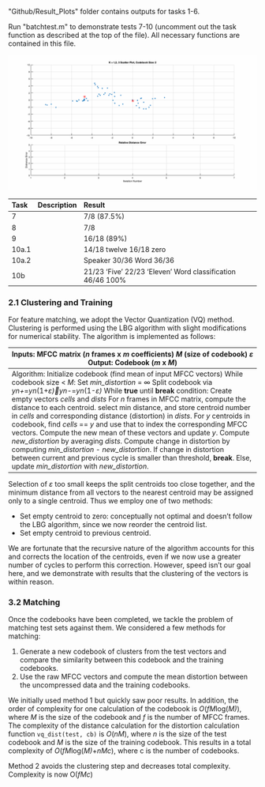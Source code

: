 "Github/Result_Plots" folder contains outputs for tasks 1-6.

Run "batchtest.m" to demonstrate tests 7-10 (uncomment out the task function as described at the top of the file). All necessary functions are contained in this file.


![til](./VQTraining.gif)


| Task | Description | Result |
| :---- | :---- | :---- |
| 7 |  | 7/8 (87.5%) |
| 8 |  | 7/8 |
| 9 |  | 16/18 (89%) |
| 10a.1 |  | 14/18 twelve 16/18 zero |
| 10a.2 |  | Speaker 30/36 Word 36/36 |
| 10b |  | 21/23 ‘Five’ 22/23 ‘Eleven’ Word classification 46/46 100% |


### 2.1 Clustering and Training

For feature matching, we adopt the Vector Quantization (VQ) method. Clustering is performed using the LBG algorithm with slight modifications for numerical stability. The algorithm is implemented as follows:

| Inputs: MFCC matrix (*n* frames x *m* coefficients) *M* (size of codebook) *ε* Output: Codebook (*m* x *M*) |
| ----- |
| Algorithm: Initialize codebook (find mean of input MFCC vectors) While codebook size \< *M*: Set *min\_distortion* \= ∞ Split codebook via  *yn\+*\=*yn*(1+*ε)yn\-*\=*yn*(1-*ε)* While **true** until **break** condition: Create empty vectors *cells* and *dists* For *n* frames in MFCC matrix, compute the distance to each centroid. select min distance, and store centroid number in *cells* and corresponding distance (distortion) in *dists*. For *y* centroids in codebook, find *cells* \== *y* and use that to index the corresponding MFCC vectors. Compute the new mean of these vectors and update *y*. Compute *new\_distortion* by averaging *dists*. Compute change in distortion by computing *min\_distortion* \- *new\_distortion*. If change in distortion between current and previous cycle is smaller than threshold, **break**. Else, update *min\_distortion* with *new\_distortion*. |

Selection of *ε* too small keeps the split centroids too close together, and the minimum distance from all vectors to the nearest centroid may be assigned only to a single centroid. Thus we employ one of two methods:

- Set empty centroid to zero: conceptually not optimal and doesn’t follow the LBG algorithm, since we now reorder the centroid list.  
- Set empty centroid to previous centroid.

We are fortunate that the recursive nature of the algorithm accounts for this and corrects the location of the centroids, even if we now use a greater number of cycles to perform this correction. However, speed isn’t our goal here, and we demonstrate with results that the clustering of the vectors is within reason.

### 3.2 Matching

Once the codebooks have been completed, we tackle the problem of matching test sets against them. We considered a few methods for matching:

1. Generate a new codebook of clusters from the test vectors and compare the similarity between this codebook and the training codebooks.  
2. Use the raw MFCC vectors and compute the mean distortion between the uncompressed data and the training codebooks.

We initially used method 1 but quickly saw poor results. In addition, the order of complexity for one calculation of the codebook is *O*(*fM*log(*M)*), where *M* is the size of the codebook and *f* is the number of MFCC frames. The complexity of the distance calculation for the distortion calculation function `vq_dist(test, cb)` is *O*(*nM*), where *n* is the size of the test codebook and *M* is the size of the training codebook. This results in a total complexity of *O*(*fM*log(*M)*\+*nMc*), where c is the number of codebooks.

Method 2 avoids the clustering step and decreases total complexity. Complexity is now O(*fMc*) 
